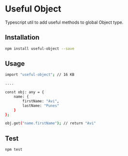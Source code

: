 # Useful Object

Typescript util to add useful methods to global Object type.

## Installation

```sh
npm install useful-object --save
```

## Usage

```sh
import "useful-object"; // 16 KB

....

const obj: any = {
    name: {
        firstName: "Avi",
        lastName: "Punes"
    }
};

obj.get("name.firstName"); // return "Avi"
```

## Test

```sh
npm test
```
